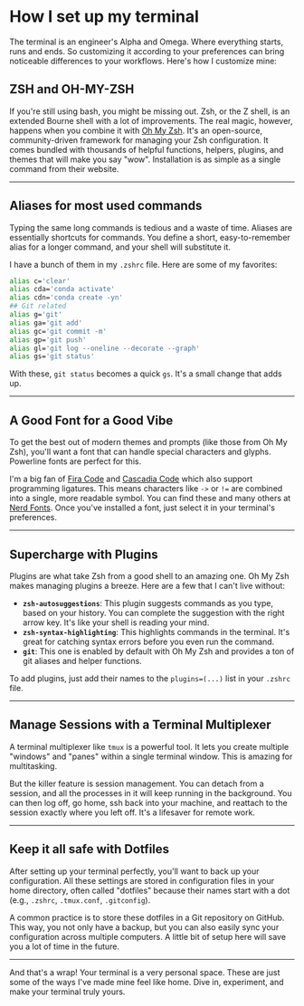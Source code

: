 # How I set up my terminal

The terminal is an engineer's Alpha and Omega. Where everything starts, runs and ends. So customizing it according to your preferences can bring noticeable differences to your workflows. Here's how I customize mine:

## ZSH and OH-MY-ZSH

If you're still using bash, you might be missing out. Zsh, or the Z shell, is an extended Bourne shell with a lot of improvements. The real magic, however, happens when you combine it with [Oh My Zsh](https://ohmyz.sh/). It's an open-source, community-driven framework for managing your Zsh configuration. It comes bundled with thousands of helpful functions, helpers, plugins, and themes that will make you say "wow". Installation is as simple as a single command from their website.

---

## Aliases for most used commands

Typing the same long commands is tedious and a waste of time. Aliases are essentially shortcuts for commands. You define a short, easy-to-remember alias for a longer command, and your shell will substitute it.

I have a bunch of them in my `.zshrc` file. Here are some of my favorites:

```bash
alias c='clear'
alias cda='conda activate'
alias cdn='conda create -yn'
## Git related
alias g='git'
alias ga='git add'
alias gc='git commit -m'
alias gp='git push'
alias gl='git log --oneline --decorate --graph'
alias gs='git status'
```
With these, `git status` becomes a quick `gs`. It's a small change that adds up.

---

## A Good Font for a Good Vibe

To get the best out of modern themes and prompts (like those from Oh My Zsh), you'll want a font that can handle special characters and glyphs. Powerline fonts are perfect for this.

I'm a big fan of [Fira Code](https://github.com/tonsky/FiraCode) and [Cascadia Code](https://github.com/microsoft/cascadia-code) which also support programming ligatures. This means characters like `->` or `!=` are combined into a single, more readable symbol. You can find these and many others at [Nerd Fonts](https://www.nerdfonts.com/). Once you've installed a font, just select it in your terminal's preferences.

---

## Supercharge with Plugins

Plugins are what take Zsh from a good shell to an amazing one. Oh My Zsh makes managing plugins a breeze. Here are a few that I can't live without:

*   **`zsh-autosuggestions`**: This plugin suggests commands as you type, based on your history. You can complete the suggestion with the right arrow key. It's like your shell is reading your mind.
*   **`zsh-syntax-highlighting`**: This highlights commands in the terminal. It's great for catching syntax errors before you even run the command.
*   **`git`**: This one is enabled by default with Oh My Zsh and provides a ton of git aliases and helper functions.

To add plugins, just add their names to the `plugins=(...)` list in your `.zshrc` file.

---

## Manage Sessions with a Terminal Multiplexer

A terminal multiplexer like `tmux` is a powerful tool. It lets you create multiple "windows" and "panes" within a single terminal window. This is amazing for multitasking.

But the killer feature is session management. You can detach from a session, and all the processes in it will keep running in the background. You can then log off, go home, ssh back into your machine, and reattach to the session exactly where you left off. It's a lifesaver for remote work.

---

## Keep it all safe with Dotfiles

After setting up your terminal perfectly, you'll want to back up your configuration. All these settings are stored in configuration files in your home directory, often called "dotfiles" because their names start with a dot (e.g., `.zshrc`, `.tmux.conf`, `.gitconfig`).

A common practice is to store these dotfiles in a Git repository on GitHub. This way, you not only have a backup, but you can also easily sync your configuration across multiple computers. A little bit of setup here will save you a lot of time in the future.

---

And that's a wrap! Your terminal is a very personal space. These are just some of the ways I've made mine feel like home. Dive in, experiment, and make your terminal truly yours.